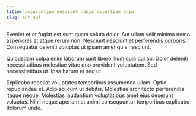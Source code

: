 ```yaml
---
title: accusantium nesciunt nobis molestiae enim
slug: aut aut
---
```


Eveniet et et fugiat est sunt quam soluta dolor. Aut ullam velit minima nemo asperiores at atque rerum non. Nesciunt nesciunt et perferendis corporis. Consequatur deleniti voluptas ut ipsam amet quis nesciunt.

Quibusdam culpa enim laborum sunt libero illum quia qui ab. Dolor deleniti necessitatibus molestiae vitae quo provident voluptatem. Sed necessitatibus ut. Ipsa harum et sed ut.

Explicabo repellat voluptates temporibus assumenda ullam. Optio repudiandae et. Adipisci cum ut debitis. Molestiae architecto perferendis itaque neque. Molestias laudantium voluptatibus amet eius deserunt voluptas. Nihil neque aperiam et animi consequuntur temporibus explicabo dolorum unde.

